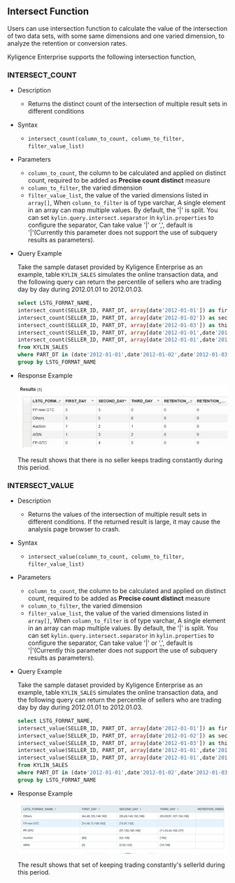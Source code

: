 ## Intersect Function

Users can use intersection function to calculate the value of the intersection of two data sets, with some same dimensions and one varied dimension, to analyze the retention or conversion rates.

Kyligence Enterprise supports the following intersection function,




### INTERSECT_COUNT

- Description

  - Returns the distinct count of the intersection of multiple result sets in different conditions

- Syntax

  - `intersect_count(column_to_count, column_to_filter, filter_value_list)`

- Parameters

  - `column_to_count`,  the column to be calculated and applied on distinct count, required to be added as **Precise count distinct** measure
  - `column_to_filter`, the varied dimension
  - `filter_value_list`, the value of the varied dimensions listed in `array[]`, When `column_to_filter` is of type varchar, A single element in an array can map multiple values. By default, the '|' is split. You can set `kylin.query.intersect.separator` in `kylin.properties` to configure the separator, Can take value '|' or ',', default is '|'(Currently this parameter does not support the use of subquery results as parameters).


- Query Example

  Take the sample dataset provided by Kyligence Enterprise as an example, table `KYLIN_SALES` simulates the online transaction data, and the following query can return the percentile of sellers who are trading day by day during 2012.01.01 to 2012.01.03.

  ```SQL
  select LSTG_FORMAT_NAME,
  intersect_count(SELLER_ID, PART_DT, array[date'2012-01-01']) as first_day,
  intersect_count(SELLER_ID, PART_DT, array[date'2012-01-02']) as second_day,
  intersect_count(SELLER_ID, PART_DT, array[date'2012-01-03']) as third_day,
  intersect_count(SELLER_ID, PART_DT, array[date'2012-01-01',date'2012-01-02']) as retention_oneday, 
  intersect_count(SELLER_ID, PART_DT, array[date'2012-01-01',date'2012-01-02',date'2012-01-03']) as retention_twoday 
  from KYLIN_SALES
  where PART_DT in (date'2012-01-01',date'2012-01-02',date'2012-01-03')
  group by LSTG_FORMAT_NAME
  ```

- Response Example

  ![](images/intersect_count.1.png)

  The result shows that there is no seller keeps trading constantly during this period.
  
  
### INTERSECT_VALUE

- Description

  - Returns the values of the intersection of multiple result sets in different conditions. If the returned result is large, it may cause the analysis page browser to crash.

- Syntax

  - `intersect_value(column_to_count, column_to_filter, filter_value_list)`

- Parameters

  - `column_to_count`,  the column to be calculated and applied on distinct count, required to be added as **Precise count distinct** measure
  - `column_to_filter`, the varied dimension
  - `filter_value_list`, the value of the varied dimensions listed in `array[]`, When `column_to_filter` is of type varchar, A single element in an array can map multiple values. By default, the '|' is split. You can set `kylin.query.intersect.separator` in `kylin.properties` to configure the separator, Can take value '|' or ',', default is '|'(Currently this parameter does not support the use of subquery results as parameters).


- Query Example

  Take the sample dataset provided by Kyligence Enterprise as an example, table `KYLIN_SALES` simulates the online transaction data, and the following query can return the percentile of sellers who are trading day by day during 2012.01.01 to 2012.01.03.

  ```SQL
  select LSTG_FORMAT_NAME,
  intersect_value(SELLER_ID, PART_DT, array[date'2012-01-01']) as first_day,
  intersect_value(SELLER_ID, PART_DT, array[date'2012-01-02']) as second_day,
  intersect_value(SELLER_ID, PART_DT, array[date'2012-01-03']) as third_day,
  intersect_value(SELLER_ID, PART_DT, array[date'2012-01-01',date'2012-01-02']) as retention_oneday, 
  intersect_value(SELLER_ID, PART_DT, array[date'2012-01-01',date'2012-01-02',date'2012-01-03']) as retention_twoday 
  from KYLIN_SALES
  where PART_DT in (date'2012-01-01',date'2012-01-02',date'2012-01-03')
  group by LSTG_FORMAT_NAME
  ```

- Response Example

  ![](images/intersect_value.1.png)

  The result shows that set of keeping trading constantly's sellerId during this period.

